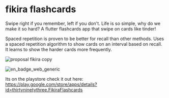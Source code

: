 # fikira flashcards

Swipe right if you remember, left if you don't. Life is so simple, why do we make it so hard? 
A flutter flashcards app that swipe on cards like tinder! 

Spaced repetition is proven to be better for recall than other methods. Uses a spaced repetition algorithm to show cards on an interval based on recall. It learns to show the harder cards more frequently. 

![proposal fikira copy](https://user-images.githubusercontent.com/98053458/184503218-3dc20339-8594-47ac-8916-96ecdf41d516.gif)


![en_badge_web_generic](https://user-images.githubusercontent.com/98053458/184503328-79572629-6bbb-43ef-8814-99e283b5aed2.png)

Its on the playstore check it out here: https://play.google.com/store/apps/details?id=thirtyninetythree.FikiraFlashcards
